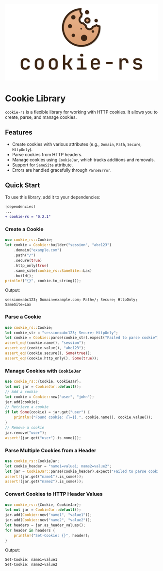 ![cercis-preview](./.github/assets/preview.png)

# Cookie Library

`cookie-rs` is a flexible library for working with HTTP cookies. It allows you to create, parse, and manage cookies.

## Features

- Create cookies with various attributes (e.g., `Domain`, `Path`, `Secure`, `HttpOnly`).
- Parse cookies from HTTP headers.
- Manage cookies using `CookieJar`, which tracks additions and removals.
- Support for `SameSite` attribute.
- Errors are handled gracefully through `ParseError`.

## Quick Start

To use this library, add it to your dependencies:

```diff
[dependencies]
...
+ cookie-rs = "0.2.1"
```

### Create a Cookie

```rust
use cookie_rs::Cookie;
let cookie = Cookie::builder("session", "abc123")
    .domain("example.com")
    .path("/")
    .secure(true)
    .http_only(true)
    .same_site(cookie_rs::SameSite::Lax)
    .build();
println!("{}", cookie.to_string());
```

Output:

```
session=abc123; Domain=example.com; Path=/; Secure; HttpOnly; SameSite=Lax
```

### Parse a Cookie

```rust
use cookie_rs::Cookie;
let cookie_str = "session=abc123; Secure; HttpOnly";
let cookie = Cookie::parse(cookie_str).expect("Failed to parse cookie");
assert_eq!(cookie.name(), "session");
assert_eq!(cookie.value(), "abc123");
assert_eq!(cookie.secure(), Some(true));
assert_eq!(cookie.http_only(), Some(true));
```

### Manage Cookies with `CookieJar`

```rust
use cookie_rs::{Cookie, CookieJar};
let mut jar = CookieJar::default();
// Add a cookie
let cookie = Cookie::new("user", "john");
jar.add(cookie);
// Retrieve a cookie
if let Some(cookie) = jar.get("user") {
    println!("Found cookie: {}={}.", cookie.name(), cookie.value());
}
// Remove a cookie
jar.remove("user");
assert!(jar.get("user").is_none());
```

### Parse Multiple Cookies from a Header

```rust
use cookie_rs::CookieJar;
let cookie_header = "name1=value1; name2=value2";
let jar = CookieJar::parse(cookie_header).expect("Failed to parse cookies");
assert!(jar.get("name1").is_some());
assert!(jar.get("name2").is_some());
```

### Convert Cookies to HTTP Header Values

```rust
use cookie_rs::{Cookie, CookieJar};
let mut jar = CookieJar::default();
jar.add(Cookie::new("name1", "value1"));
jar.add(Cookie::new("name2", "value2"));
let headers = jar.as_header_values();
for header in headers {
    println!("Set-Cookie: {}", header);
}
```

Output:

```
Set-Cookie: name1=value1
Set-Cookie: name2=value2
```
